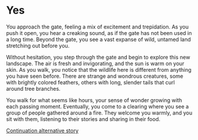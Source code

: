 # Yes

You approach the gate, feeling a mix of excitement and trepidation. As you push it open, you hear a creaking sound, as if the gate has not been used in a long time. Beyond the gate, you see a vast expanse of wild, untamed land stretching out before you.

Without hesitation, you step through the gate and begin to explore this new landscape. The air is fresh and invigorating, and the sun is warm on your skin. As you walk, you notice that the wildlife here is different from anything you have seen before. There are strange and wondrous creatures, some with brightly colored feathers, others with long, slender tails that curl around tree branches.

You walk for what seems like hours, your sense of wonder growing with each passing moment. Eventually, you come to a clearing where you see a group of people gathered around a fire. They welcome you warmly, and you sit with them, listening to their stories and sharing in their food.

[Continuation alternative story](/intro.md)

